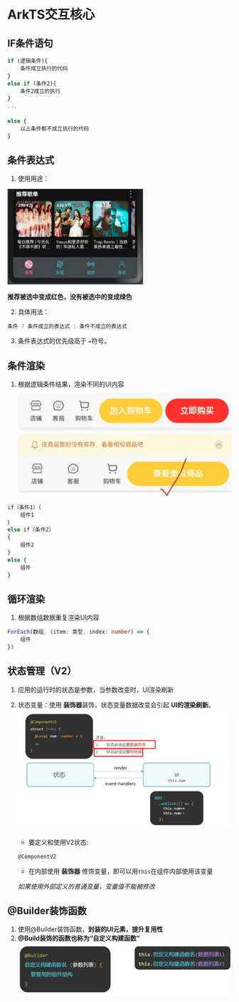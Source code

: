 # ArkTS交互核心
## IF条件语句
```typescript
if (逻辑条件){
    条件成立执行的代码
} 
else if (条件2){
    条件2成立的执行
}
...

else {
    以上条件都不成立执行的代码
}
```
## 条件表达式
1. 使用用途：

![alt text](./image/image8.png)

**推荐被选中变成红色，没有被选中的变成绿色**

2. 具体用法：

```typescript
条件 ? 条件成立的表达式 : 条件不成立的表达式
```
3. 条件表达式的优先级高于 `=`符号。
## 条件渲染
1. 根据逻辑条件结果，渲染不同的UI内容
![](./image/image9.png)
```typescript
if（条件1）｛
    组件1
｝ 
else if（条件2）
{ 
    组件2
} 
else {
    组件 
}
```
## 循环渲染
1. 根据数组数据重复渲染UI内容
```typescript
ForEach(数组, (item: 类型, index: number) => {
    组件
})
```
## 状态管理（V2）
1. 应用的运行时的状态是参数，当参数改变时，UI渲染刷新

2. 状态变量：使用 **装饰器**装饰，状态变量数据改变会引起 **UI的渲染刷新**。
![](./image/image10.png)
   * 要定义和使用V2状态:
    ```typescript
    @ComponentV2
    ```
   * 在内部使用 **装饰器** 修饰变量，即可以用`this`在组件内部使用该变量 

    *如果使用外部定义的普通变量，变量值不能被修改*
## @Builder装饰函数
1. 使用@Builder装饰函数，**封装的UI元素，提升复用性**
2. **@Build装饰的函数也称为“自定义构建函数”**
![](./image/image11.png)
